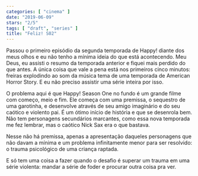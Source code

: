 ```yaml
---
categories: [ "cinema" ]
date: "2019-06-09"
stars: "2/5"
tags: [ "draft", "series" ]
title: "Feliz! S02"
---
```

Passou o primeiro episódio da segunda temporada de Happy! diante dos meus
olhos e eu não tenho a mínima ideia do que está acontecendo. Meu Deus,
eu assisti o resumo da temporada anterior e fiquei mais perdido do que
antes. A única coisa que vale a pena está nos primeiros cinco minutos:
freiras explodindo ao som da música tema de uma temporada de American
Horror Story. E eu não preciso assistir uma série inteira por isso.

O problema aqui é que Happy! Season One no fundo é um grande filme
com começo, meio e fim. Ele começa com uma premissa, o sequestro de
uma garotinha, e desenvolve através de seu amigo imaginário e do seu
caótico e violento pai. É um ótimo início de história e que se
desenrola bem. Não tem personagens secundários marcantes, como essa
nova temporada me fez lembrar, mas o caótico Nick Sax era o que bastava.

Nesse não há premissa, apenas a apresentação daqueles personagens que
não davam a mínima e um problema infinitamente menor para ser resolvido:
o trauma psicológico de uma criança raptada.

E só tem uma coisa a fazer quando o desafio é superar um trauma em uma
série violenta: mandar a série de foder e procurar outra coisa pra ver.
